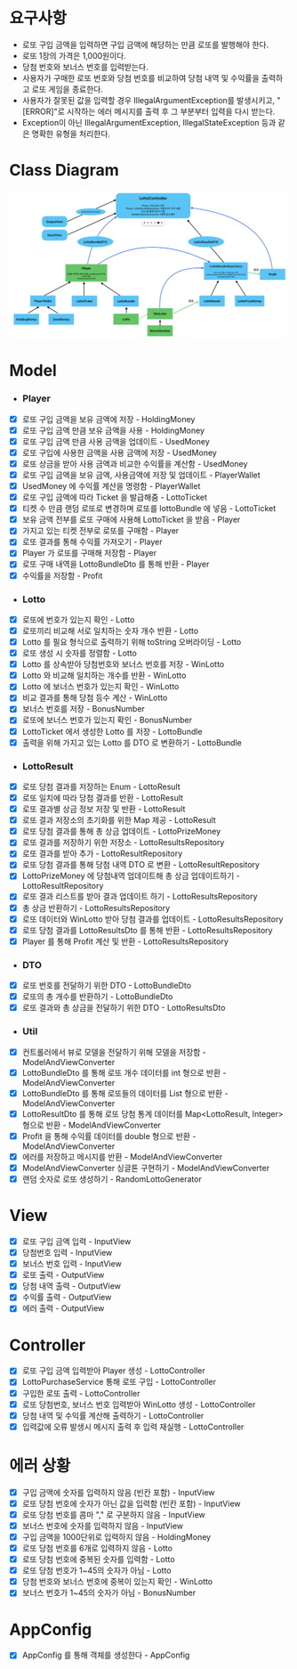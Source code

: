 # 요구사항
- 로또 구입 금액을 입력하면 구입 금액에 해당하는 만큼 로또를 발행해야 한다.
- 로또 1장의 가격은 1,000원이다.
- 당첨 번호와 보너스 번호를 입력받는다.
- 사용자가 구매한 로또 번호와 당첨 번호를 비교하여 당첨 내역 및 수익률을 출력하고 로또 게임을 종료한다.
- 사용자가 잘못된 값을 입력할 경우 IllegalArgumentException를 발생시키고, "[ERROR]"로 시작하는 에러 메시지를 출력 후 그 부분부터 입력을 다시 받는다.
- Exception이 아닌 IllegalArgumentException, IllegalStateException 등과 같은 명확한 유형을 처리한다.
# Class Diagram
![img.png](ClassDiagram.png)
# Model
- ###  Player
- [x] 로또 구입 금액을 보유 금액에 저장 - HoldingMoney
- [x] 로또 구입 금액 만큼 보유 금액을 사용 - HoldingMoney
- [x] 로또 구입 금액 만큼 사용 금액을 업데이트 - UsedMoney
- [x] 로또 구입에 사용한 금액을 사용 금액에 저장 - UsedMoney
- [x] 로또 상금을 받아 사용 금액과 비교한 수익률을 계산함 - UsedMoney
- [x] 로또 구입 금액을 보유 금액, 사용금액에 저장 및 업데이트 - PlayerWallet
- [x] UsedMoney 에 수익률 계산을 명령함 - PlayerWallet
- [x] 로또 구입 금액에 따라 Ticket 을 발급해줌 - LottoTicket
- [x] 티켓 수 만큼 랜덤 로또로 변경하며 로또를 lottoBundle 에 넣음 - LottoTicket
- [x] 보유 금액 전부를 로또 구매에 사용해 LottoTicket 을 받음 - Player
- [x] 가지고 있는 티켓 전부로 로또를 구매함 - Player
- [x] 로또 결과를 통해 수익률 가져오기 - Player
- [x] Player 가 로또를 구매해 저장함 - Player
- [x] 로또 구매 내역을 LottoBundleDto 를 통해 반환 - Player
- [x] 수익률을 저장함 - Profit
- ### Lotto
- [x] 로또에 번호가 있는지 확인 - Lotto
- [x] 로또끼리 비교해 서로 일치하는 숫자 개수 반환 - Lotto
- [x] Lotto 를 필요 형식으로 출력하기 위해 toString 오버라이딩 - Lotto
- [x] 로또 생성 시 숫자를 정렬함 - Lotto
- [x] Lotto 를 상속받아 당첨번호와 보너스 번호를 저장 - WinLotto
- [x] Lotto 와 비교해 일치하는 개수를 반환 - WinLotto
- [x] Lotto 에 보너스 번호가 있는지 확인 - WinLotto
- [x] 비교 결과를 통해 당첨 등수 계산 - WinLotto
- [x] 보너스 번호를 저장 - BonusNumber
- [x] 로또에 보너스 번호가 있는지 확인 - BonusNumber
- [x] LottoTicket 에서 생성한 Lotto 를 저장 - LottoBundle
- [x] 출력을 위해 가지고 있는 Lotto 를 DTO 로 변환하기 - LottoBundle
- ### LottoResult
- [x] 로또 당첨 결과를 저장하는 Enum - LottoResult
- [x] 로또 일치에 따라 당첨 결과를 반환 - LottoResult
- [x] 로또 결과별 상금 정보 저장 및 반환 - LottoResult
- [x] 로또 결과 저장소의 초기화를 위한 Map 제공 - LottoResult
- [x] 로또 당첨 결과를 통해 총 상금 업데이트 - LottoPrizeMoney
- [x] 로또 결과를 저장하기 위한 저장소 - LottoResultsRepository
- [x] 로또 결과를 받아 추가 - LottoResultRepository
- [x] 로또 당첨 결과를 통해 당첨 내역 DTO 로 변환 - LottoResultRepository
- [x] LottoPrizeMoney 에 당첨내역 업데이트해 총 상금 업데이트하기 - LottoResultRepository
- [x] 로또 결과 리스트를 받아 결과 업데이트 하기 - LottoResultsRepository
- [x] 총 상금 반환하기 - LottoResultsRepository
- [x] 로또 데이터와 WinLotto 받아 당첨 결과를 업데이트 - LottoResultsRepository
- [x] 로또 당첨 결과를 LottoResultsDto 를 통해 반환 - LottoResultsRepository
- [x] Player 를 통해 Profit 계산 및 반환 - LottoResultsRepository
- ### DTO
- [x] 로또 번호를 전달하기 위한 DTO - LottoBundleDto
- [x] 로또의 총 개수를 반환하기 - LottoBundleDto
- [x] 로또 결과와 총 상금을 전달하기 위한 DTO - LottoResultsDto
- ### Util
- [x] 컨트롤러에서 뷰로 모델을 전달하기 위해 모델을 저장함 - ModelAndViewConverter
- [x] LottoBundleDto 를 통해 로또 개수 데이터를 int 형으로 반환  - ModelAndViewConverter
- [x] LottoBundleDto 를 통해 로또들의 데이터를 List<String> 형으로 반환  - ModelAndViewConverter
- [x] LottoResultDto 를 통해 로또 당첨 통계 데이터를 Map<LottoResult, Integer> 형으로 반환  - ModelAndViewConverter
- [x] Profit 을 통해 수익률 데이터를 double 형으로 반환  - ModelAndViewConverter
- [x] 에러를 저장하고 메시지를 반환 - ModelAndViewConverter
- [x] ModelAndViewConverter 싱글톤 구현하기 - ModelAndViewConverter
- [x] 랜덤 숫자로 로또 생성하기 - RandomLottoGenerator

# View
- [x] 로또 구입 금액 입력 - InputView
- [x] 당첨번호 입력 - InputView
- [x] 보너스 번호 입력 - InputView 
- [x] 로또 출력 - OutputView
- [x] 당첨 내역 출력 - OutputView
- [x] 수익률 출력 - OutputView
- [x] 에러 출력 - OutputView

# Controller
- [x] 로또 구입 금액 입력받아 Player 생성 - LottoController
- [x] LottoPurchaseService 통해 로또 구입 - LottoController
- [x] 구입한 로또 출력 - LottoController
- [x] 로또 당첨번호, 보너스 번호 입력받아 WinLotto 생성 - LottoController
- [x] 당첨 내역 및 수익률 계산해 출력하기 - LottoController
- [x] 입력값에 오류 발생시 메시지 출력 후 입력 재실행 - LottoController

# 에러 상황
- [x] 구입 금액에 숫자를 입력하지 않음 (빈칸 포함) - InputView
- [x] 로또 당첨 번호에 숫자가 아닌 값을 입력함 (빈칸 포함) - InputView
- [x] 로또 당첨 번호를 콤마 "," 로 구분하지 않음 - InputView
- [x] 보너스 번호에 숫자를 입력하지 않음 - InputView
- [x] 구입 금액을 1000단위로 입력하지 않음 - HoldingMoney
- [x] 로또 당첨 번호를 6개로 입력하지 않음 - Lotto
- [x] 로또 당첨 번호에 중복된 숫자를 입력함 - Lotto
- [x] 로또 당첨 번호가 1~45의 숫자가 아님 - Lotto 
- [x] 당첨 번호와 보너스 번호에 중복이 있는지 확인 - WinLotto
- [x] 보너스 번호가 1~45의 숫자가 아님 - BonusNumber

# AppConfig
- [x] AppConfig 를 통해 객체를 생성한다 - AppConfig

